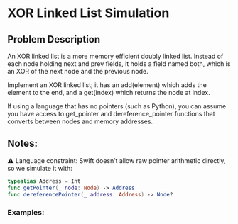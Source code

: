 # XOR Linked List Simulation

## **Problem Description**

An XOR linked list is a more memory efficient doubly linked list.
Instead of each node holding next and prev fields, it holds a field named both, which is an XOR of the next node and the previous node. 

Implement an XOR linked list; it has an add(element) which adds the element to the end, and a get(index) which returns the node at index.

If using a language that has no pointers (such as Python), you can assume you have access to get_pointer and dereference_pointer functions that converts between nodes and memory addresses.

## **Notes:**
⚠️ Language constraint:
Swift doesn’t allow raw pointer arithmetic directly, so we simulate it with:
```swift
typealias Address = Int
func getPointer(_ node: Node) -> Address
func dereferencePointer(_ address: Address) -> Node?
```
### Examples:
